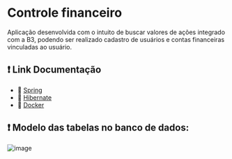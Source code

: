 # Controle financeiro

Aplicação desenvolvida com o intuito de buscar valores de ações integrado com a B3, podendo ser realizado cadastro de usuários e contas financeiras vinculadas ao usuário.

## ❗️ Link Documentação

- 📄 [Spring](https://spring.io/)
- 📄 [Hibernate](https://hibernate.org/)
- 📄 [Docker](https://www.docker.com/)


## ❗️ Modelo das tabelas no banco de dados:

![image](https://github.com/user-attachments/assets/c6149cb4-836c-45c1-9bfb-7ca4c021687d)
